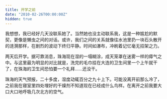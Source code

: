 ```yaml
---
title: 开学之前
date: "2010-02-26T00:00:00Z"
hidden: true
---
```

我想想，我已经好几天没联系她了。当然她也没主动联系我，这是一种尴尬的默契，更像是懒虫之间的对话。或许，我们之间的关系就像往水池里扔一块石头散开的涟漪那样，在剧烈的波动下终归平静。时间如瀑布，冲刷着记忆毫无招架之力。

两天后开学。据可靠消息，珠海现在湿的一塌糊涂，成天笼罩在迷雾一样的瘴气之中。与这里最为明显的对比就是，洗完的毛巾挂在大连的卫生间里一个上午就干了，在珠海的卫生间恐怕要一个礼拜……还没干。

珠海的天气预报，二十多度，湿度动辄百分之九十上下。可能没离开前那么冷了，之前我在寝室里四处埋好的干燥剂不知道现在已经成什么鸟样。在离开之前我要大口大口地呼吸几次北方的空气。
